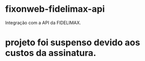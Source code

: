 # fixonweb-fidelimax-api
Integração com a API da FIDELIMAX.

# projeto foi suspenso devido aos custos da assinatura.
